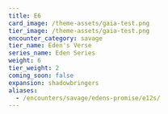 ```yaml
---
title: E6
card_image: /theme-assets/gaia-test.png
tier_image: /theme-assets/gaia-test.png
encounter_category: savage
tier_name: Eden's Verse
series_name: Eden Series
weight: 6
tier_weight: 2
coming_soon: false
expansion: shadowbringers
aliases:
  - /encounters/savage/edens-promise/e12s/
---
```

